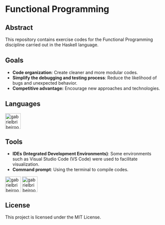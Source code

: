 # Functional Programming

## Abstract
This repository contains exercise codes for the Functional Programming discipline carried out in the Haskell language.

## Goals
- **Code organization**: Create cleaner and more modular codes.
- **Simplify the debugging and testing process**: Reduce the likelihood of bugs and unexpected behavior.
- **Competitive advantage:** Encourage new approaches and technologies.

## Languages
<div style="display: inline_block"><cbr>
  <img align = "top" alt = "gabrielbribeiroo_Haskell" height = "50" width = "50" src="https://cdn.jsdelivr.net/gh/devicons/devicon/icons/haskell/haskell-original.svg" /> 
</div>

## Tools
- **IDEs (Integrated Development Environments)**: Some environments such as Visual Studio Code (VS Code) were used to facilitate visualization.
- **Command prompt**: Using the terminal to compile codes.

<div style="display: inline_block"><cbr>
  <img align = "top" alt = "gabrielbribeiroo_VSCode" height = "50" width = "50" src="https://cdn.jsdelivr.net/gh/devicons/devicon/icons/vscode/vscode-original.svg" />
  <img align = "top" alt = "gabrielbribeiroo_PowerShell" height = "50" width = "50" src="https://cdn.jsdelivr.net/gh/devicons/devicon/icons/powershell/powershell-original.svg" /> 
</div>

## License
This project is licensed under the MIT License.
